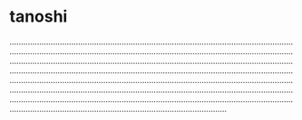 # tanoshi
...................................................................................................................................................................................................................................................................................................................................................................................................................................................................................................................................................................................................................................................................................................................................................................................................................................................................................................................................................................................................